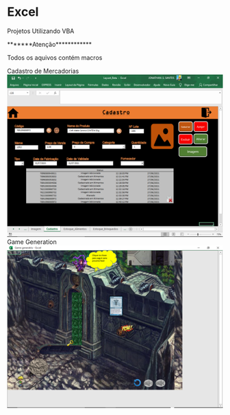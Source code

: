 # Excel
Projetos Utilizando VBA
<p>*******Atenção************</p>
Todos os aquivos  contém macros

Cadastro de Mercadorias
<img src="https://github.com/JonathanSRS/Excel/blob/main/Cadastro%20Mercadorias/Bootstrap/assets/img/Cadastro.png">
<br>
Game Generation
<img src="https://github.com/JonathanSRS/Excel/blob/main/Game%20Generation/img/Fase%201.png">
